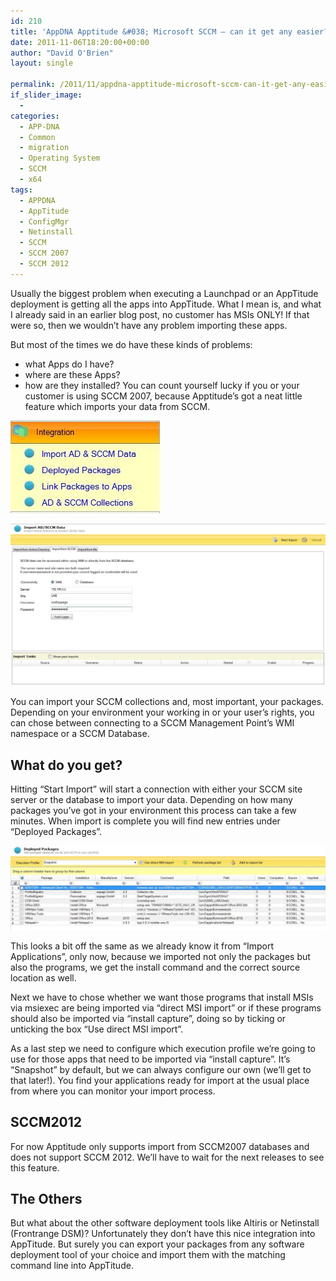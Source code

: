 ```yaml
---
id: 210
title: 'AppDNA Apptitude &#038; Microsoft SCCM – can it get any easier?'
date: 2011-11-06T18:20:00+00:00
author: "David O'Brien"
layout: single

permalink: /2011/11/appdna-apptitude-microsoft-sccm-can-it-get-any-easier/
if_slider_image:
  -
categories:
  - APP-DNA
  - Common
  - migration
  - Operating System
  - SCCM
  - x64
tags:
  - APPDNA
  - AppTitude
  - ConfigMgr
  - Netinstall
  - SCCM
  - SCCM 2007
  - SCCM 2012
---
```

Usually the biggest problem when executing a Launchpad or an AppTitude deployment is getting all the apps into AppTitude. What I mean is, and what I already said in an earlier blog post, no customer has MSIs ONLY! If that were so, then we wouldn’t have any problem importing these apps.

But most of the times we do have these kinds of problems:

* what Apps do I have?
* where are these Apps?
* how are they installed?
You can count yourself lucky if you or your customer is using SCCM 2007, because Apptitude’s got a neat little feature which imports your data from SCCM.


![import sccm](/media/2011/11/import_sccm.jpg "import_sccm")

![import sccm](/media/2011/11/sccm_import.jpg "sccm_import")

You can import your SCCM collections and, most important, your packages. Depending on your environment your working in or your user’s rights, you can chose between connecting to a SCCM Management Point’s WMI namespace or a SCCM Database.

## What do you get?

Hitting “Start Import” will start a connection with either your SCCM site server or the database to import your data. Depending on how many packages you’ve got in your environment this process can take a few minutes.
When import is complete you will find new entries under “Deployed Packages”.

![deployed packages](/media/2011/11/deployed_packages.jpg "deployed_packages")

This looks a bit off the same as we already know it from “Import Applications”, only now, because we imported not only the packages but also the programs, we get the install command and the correct source location as well.

Next we have to chose whether we want those programs that install MSIs via msiexec are being imported via “direct MSI import” or if these programs should also be imported via “install capture”, doing so by ticking or unticking the box “Use direct MSI import”.

As a last step we need to configure which execution profile we’re going to use for those apps that need to be imported via “install capture”. It’s “Snapshot” by default, but we can always configure our own (we’ll get to that later!).
You find your applications ready for import at the usual place from where you can monitor your import process.

## SCCM2012

For now Apptitude only supports import from SCCM2007 databases and does not support SCCM 2012. We’ll have to wait for the next releases to see this feature.

## The Others

But what about the other software deployment tools like Altiris or Netinstall (Frontrange DSM)? Unfortunately they don’t have this nice integration into AppTitude. But surely you can export your packages from any software deployment tool of your choice and import them with the matching command line into AppTitude.




